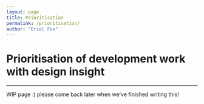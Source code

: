 ```yaml
---
layout: page
title: Prioritisation
permalink: /prioritisation/
author: "Eriol Fox"
---
```


# Prioritisation of development work with design insight

---

WIP page :) please come back later when we've finished writing this!
